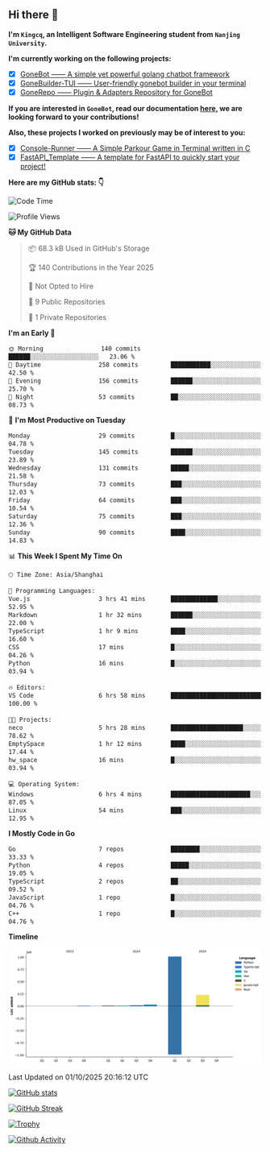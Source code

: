 ## Hi there 👋

**I'm `Kingcq`, an Intelligent Software Engineering student from `Nanjing University`.**

**I'm currently working on the following projects:**

- [x] [GoneBot —— A simple yet powerful golang chatbot framework](https://github.com/gonebot-dev/gonebot)
- [x] [GoneBuilder-TUI —— User-friendly gonebot builder in your terminal](https://github.com/gonebot-dev/gonebuilder-tui)
- [x] [GoneRepo —— Plugin & Adapters Repository for GoneBot](https://github.com/gonebot-dev/gonerepo)

**If you are interested in `GoneBot`, read our documentation [here](https://gonebot-dev.github.io/), we are looking forward to your contributions!**

**Also, these projects I worked on previously may be of interest to you:**

- [x] [Console-Runner —— A Simple Parkour Game in Terminal written in C](https://github.com/Kingcxp/Console-Runners)
- [x] [FastAPI_Template —— A template for FastAPI to quickly start your project!](https://github.com/Kingcxp/FastAPI_Template)

**Here are my GitHub stats: 👇**
<!--START_SECTION:waka-->
![Code Time](http://img.shields.io/badge/Code%20Time-1%2C892%20hrs%2051%20mins-blue)

![Profile Views](http://img.shields.io/badge/Profile%20Views-0-blue)

**🐱 My GitHub Data** 

> 📦 68.3 kB Used in GitHub's Storage 
 > 
> 🏆 140 Contributions in the Year 2025
 > 
> 🚫 Not Opted to Hire
 > 
> 📜 9 Public Repositories 
 > 
> 🔑 1 Private Repositories 
 > 
**I'm an Early 🐤** 

```text
🌞 Morning                140 commits         ██████░░░░░░░░░░░░░░░░░░░   23.06 % 
🌆 Daytime                258 commits         ███████████░░░░░░░░░░░░░░   42.50 % 
🌃 Evening                156 commits         ██████░░░░░░░░░░░░░░░░░░░   25.70 % 
🌙 Night                  53 commits          ██░░░░░░░░░░░░░░░░░░░░░░░   08.73 % 
```
📅 **I'm Most Productive on Tuesday** 

```text
Monday                   29 commits          █░░░░░░░░░░░░░░░░░░░░░░░░   04.78 % 
Tuesday                  145 commits         ██████░░░░░░░░░░░░░░░░░░░   23.89 % 
Wednesday                131 commits         █████░░░░░░░░░░░░░░░░░░░░   21.58 % 
Thursday                 73 commits          ███░░░░░░░░░░░░░░░░░░░░░░   12.03 % 
Friday                   64 commits          ███░░░░░░░░░░░░░░░░░░░░░░   10.54 % 
Saturday                 75 commits          ███░░░░░░░░░░░░░░░░░░░░░░   12.36 % 
Sunday                   90 commits          ████░░░░░░░░░░░░░░░░░░░░░   14.83 % 
```


📊 **This Week I Spent My Time On** 

```text
🕑︎ Time Zone: Asia/Shanghai

💬 Programming Languages: 
Vue.js                   3 hrs 41 mins       █████████████░░░░░░░░░░░░   52.95 % 
Markdown                 1 hr 32 mins        ██████░░░░░░░░░░░░░░░░░░░   22.00 % 
TypeScript               1 hr 9 mins         ████░░░░░░░░░░░░░░░░░░░░░   16.60 % 
CSS                      17 mins             █░░░░░░░░░░░░░░░░░░░░░░░░   04.26 % 
Python                   16 mins             █░░░░░░░░░░░░░░░░░░░░░░░░   03.94 % 

🔥 Editors: 
VS Code                  6 hrs 58 mins       █████████████████████████   100.00 % 

🐱‍💻 Projects: 
neco                     5 hrs 28 mins       ████████████████████░░░░░   78.62 % 
EmptySpace               1 hr 12 mins        ████░░░░░░░░░░░░░░░░░░░░░   17.44 % 
hw_space                 16 mins             █░░░░░░░░░░░░░░░░░░░░░░░░   03.94 % 

💻 Operating System: 
Windows                  6 hrs 4 mins        ██████████████████████░░░   87.05 % 
Linux                    54 mins             ███░░░░░░░░░░░░░░░░░░░░░░   12.95 % 
```

**I Mostly Code in Go** 

```text
Go                       7 repos             ████████░░░░░░░░░░░░░░░░░   33.33 % 
Python                   4 repos             █████░░░░░░░░░░░░░░░░░░░░   19.05 % 
TypeScript               2 repos             ██░░░░░░░░░░░░░░░░░░░░░░░   09.52 % 
JavaScript               1 repo              █░░░░░░░░░░░░░░░░░░░░░░░░   04.76 % 
C++                      1 repo              █░░░░░░░░░░░░░░░░░░░░░░░░   04.76 % 
```



**Timeline**

![Lines of Code chart](https://raw.githubusercontent.com/Kingcxp/Kingcxp/main/assets/bar_graph.png)


 Last Updated on 01/10/2025 20:16:12 UTC
<!--END_SECTION:waka-->

[![GitHub stats](https://github-readme-stats.vercel.app/api?username=Kingcxp&show_icons=true&count_private=true&theme=aura&hide_border=true&icon_color=FF4500&text_color=76EE00)](https://github.com/anuraghazra/github-readme-stats)    

[![GitHub Streak](https://github-readme-streak-stats.herokuapp.com/?user=Kingcxp&hide_border=true&theme=catppuccin-macchiato)](https://git.io/streak-stats)

[![Trophy](https://github-profile-trophy.vercel.app/?username=Kingcxp&theme=dracula)](https://github.com/ryo-ma/github-profile-trophy)

[![Github Activity](https://github-readme-activity-graph.vercel.app/graph?username=Kingcxp&theme=tokyo-night&hide_border=true)](https://github.com/ashutosh00710/github-readme-activity-graph)